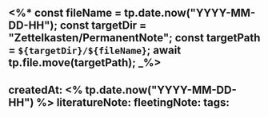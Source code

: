 <%*
const fileName = tp.date.now("YYYY-MM-DD-HH");
const targetDir = "Zettelkasten/PermanentNote"; 
const targetPath = `${targetDir}/${fileName}`;
await tp.file.move(targetPath);
_%>
--- 
createdAt: <% tp.date.now("YYYY-MM-DD-HH") %>
literatureNote: 
fleetingNote: 
tags: 
---